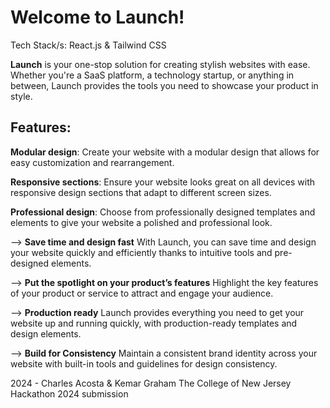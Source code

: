 # Welcome to Launch!

Tech Stack/s: React.js & Tailwind CSS

**Launch** is your one-stop solution for creating stylish websites with ease. Whether you're a SaaS platform, a technology startup, or anything in between, Launch provides the tools you need to showcase your product in style.

## Features:

**Modular design**: Create your website with a modular design that allows for easy customization and rearrangement.

**Responsive sections**: Ensure your website looks great on all devices with responsive design sections that adapt to different screen sizes.

**Professional design**: Choose from professionally designed templates and elements to give your website a polished and professional look.


--> **Save time and design fast**
With Launch, you can save time and design your website quickly and efficiently thanks to intuitive tools and pre-designed elements.

--> **Put the spotlight on your product’s features**
Highlight the key features of your product or service to attract and engage your audience.

--> **Production ready**
Launch provides everything you need to get your website up and running quickly, with production-ready templates and design elements.

--> **Build for Consistency**
Maintain a consistent brand identity across your website with built-in tools and guidelines for design consistency.


2024 - Charles Acosta & Kemar Graham
The College of New Jersey Hackathon 2024 submission
